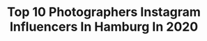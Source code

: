 ---
title: Top 10 Photographers Instagram Influencers In Hamburg In 2020
description: >-
  Find top photographers Instagram influencers in Hamburg in 2020. Most popular hashtags: #hamburg #photographer #photography #germany.
platform: Instagram
profiles:
  - username: "kostjaullmann_official"
    fullname: >-
      Kostja Ullmann 🌱
    location: "Germany"
    followers: 156177
    engagement: 512
    commentsToLikes: 0.010238
    id: ck55nyqrb7a0x0i11juzdpg09
    verified: true
    hashtags: "#loreal, #barbertalk, #gute, #asphaltb"
  - username: "ozgurmedia"
    fullname: >-
      Özgür-Media
    location: "Germany"
    followers: 47468
    engagement: 262
    commentsToLikes: 0.072666
    id: ck14huw9rc9l30i19zju0rt32
    verified: false
    hashtags: "#queen, #blackandwhite, #fashion, #sunrise"
  - username: "jeelsphoto"
    fullname: >-
      Helmut Jeels
    location: "Germany"
    followers: 12803
    engagement: 580
    commentsToLikes: 0.035868
    id: ck0vz11kd6rgg0i194rn59th2
    verified: false
    hashtags: "#jeansfashion, #bellyfree, #leatherleggings, #jeanslovers"
  - username: "carozenker"
    fullname: >-
      Caroline Zenker
    location: "Germany"
    followers: 12687
    engagement: 474
    commentsToLikes: 0.031079
    id: ck0vw98aoso9u0i198go344fw
    verified: false
    hashtags: "#gosee, #faceoftheday"
  - username: "michaelmelber.de"
    fullname: >-
      Jan Michael| Hamburg
    location: "Germany"
    followers: 4258
    engagement: 1731
    commentsToLikes: 0.111908
    id: ck5q4ihv2p4yu0i11ql4z5pqq
    verified: false
    hashtags: "#hhliebe, #streetleaks, #igdarmstadt, #hamburgfotografiert"
  - username: "moin_und_meer"
    fullname: >-
      Julian Berengar
    location: "Germany"
    followers: 7194
    engagement: 716
    commentsToLikes: 0.041099
    id: ck137ifuwbpbw0i19ya1d1f01
    verified: false
    hashtags: "#hello, #underwater, #husumerecken, #germantown"
  - username: "kristallkind_artist"
    fullname: >-
      Merle | Fantasy Fotografin
    location: "Germany"
    followers: 16209
    engagement: 622
    commentsToLikes: 0.025495
    id: ck5q66rziw74h0i11h9rq3ie2
    verified: false
    hashtags: "#flowers, #greyhair, #baroque, #elfia"
  - username: "tobinickel"
    fullname: >-
      TOBIAS NICKEL
    location: "Germany"
    followers: 2389
    engagement: 1651
    commentsToLikes: 0.040233
    id: ck6u727gaj1nn0j71ywotiwfm
    verified: false
    hashtags: "#quarantine, #rooms, #jordan, #lebenseinstellung"
  - username: "petraobermueller"
    fullname: >-
      Petra Obermueller
    location: "Germany"
    followers: 6600
    engagement: 165
    commentsToLikes: 0.024239
    id: ck0tws86dgmxb0i19wbch3bvr
    verified: false
    hashtags: "#flashbackmonday, #kennystyles, #fashionphotographers, #kultmodels"
  - username: "julianessink"
    fullname: >-
      JULIAN ESSINK
    location: "Germany"
    followers: 5211
    engagement: 484
    commentsToLikes: 0.019271
    id: ck6tver3wltje0j71926ckaa9
    verified: false
    hashtags: "#kodakultramax400, #t2, #contaxg1, #filmisnotdead"
---